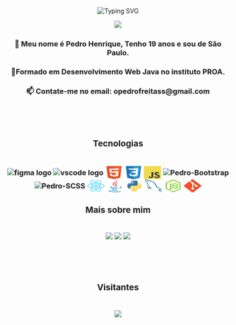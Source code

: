 <div align="center">
      
![Typing SVG](https://user-images.githubusercontent.com/110676473/211913333-b6ed48b2-e496-47c6-ae84-d59302be690a.svg)
      
      
<img src="https://user-images.githubusercontent.com/110676473/211967594-91043679-a2d5-48b7-a566-69fea30a1ffd.svg">

</div>


<h3 align="center"> 🔭 Meu nome é Pedro Henrique, Tenho 19 anos e sou de São Paulo. <h3>
<h3 align="center"> 📙Formado em Desenvolvimento Web Java no instituto PROA. <h3>
<h3 align="center"> 📫 Contate-me no email: opedrofreitass@gmail.com <h3>

<div align="center">
<br></br>
    
 
<div align="center">
  
### Tecnologias 
<div style="display: inline_block" align="center"><br>
  <img align="center"src="https://cdn.jsdelivr.net/gh/devicons/devicon/icons/figma/figma-original.svg" height="30" width="40" alt="figma logo"  />
  <img align="center"src="https://cdn.jsdelivr.net/gh/devicons/devicon/icons/vscode/vscode-original.svg" height="30" width="40" alt="vscode logo"  />
  <img align="center" alt="Pedro-HTML" height="30" width="40" src="https://raw.githubusercontent.com/devicons/devicon/master/icons/html5/html5-original.svg">
  <img align="center" alt="Pedro-CSS" height="30" width="40" src="https://raw.githubusercontent.com/devicons/devicon/master/icons/css3/css3-original.svg">
  <img align="center" alt="Pedro-Js" height="30" width="40" src="https://raw.githubusercontent.com/devicons/devicon/master/icons/javascript/javascript-original.svg">
  <img align="center" alt="Pedro-Bootstrap" height="30" width="40" src="https://raw.githubusercontent.com/jmnote/z-icons/master/svg/bootstrap.svg">
  <img align="center" alt="Pedro-SCSS" height="30" width="40"  src="https://rawgit.com/sass/sass-site/main/source/assets/img/logos/logo.svg">
  <img align="center" alt="Pedro-React" height="30" width="40" src="https://raw.githubusercontent.com/devicons/devicon/master/icons/react/react-original.svg">
  <img align="center" alt="Pedro-Java" height="30" width="40" src="https://raw.githubusercontent.com/devicons/devicon/master/icons/java/java-original.svg">
  <img align="center" alt="Pedro-Python" height="30" width="40" src="https://raw.githubusercontent.com/devicons/devicon/master/icons/python/python-original.svg">
  <img align="center" alt="Pedro-MySQL" height="30" width="40" src="https://raw.githubusercontent.com/devicons/devicon/master/icons/mysql/mysql-original.svg">
  <img align="center" alt="Pedro-Node.js" height="30" width="40" src="https://raw.githubusercontent.com/devicons/devicon/master/icons/nodejs/nodejs-original.svg">
  <img align="center" alt="Pedro-Node.js" height="30" width="40" src="https://raw.githubusercontent.com/devicons/devicon/master/icons/git/git-original.svg">


### Mais sobre mim   
<div style="display: inline_block"><br>
  <a href="https://www.instagram.com/im_freitas/" target="_blank"><img src="https://img.shields.io/badge/-Instagram-%23E4405F?style=for-the-badge&logo=instagram&logoColor=white" target="_blank"></a>
  <a href = "mailto:opedrofreitass@gmail.com"><img src="https://img.shields.io/badge/-Gmail-%23333?style=for-the-badge&logo=gmail&logoColor=white" target="_blank"></a>
  <a href="https://www.linkedin.com/in/imphfreitas/)" target="_blank"><img src="https://img.shields.io/badge/-LinkedIn-%230077B5?style=for-the-badge&logo=linkedin&logoColor=white" target="_blank"></a> 
  
  <br>
    
#
<br><h3 align="centre"><b>Visitantes</b></h3>  
       <img src="https://komarev.com/ghpvc/?username=imfreitas&style=plastic&color=C66338" width="180px">
   

<br></div>



</div>

      

